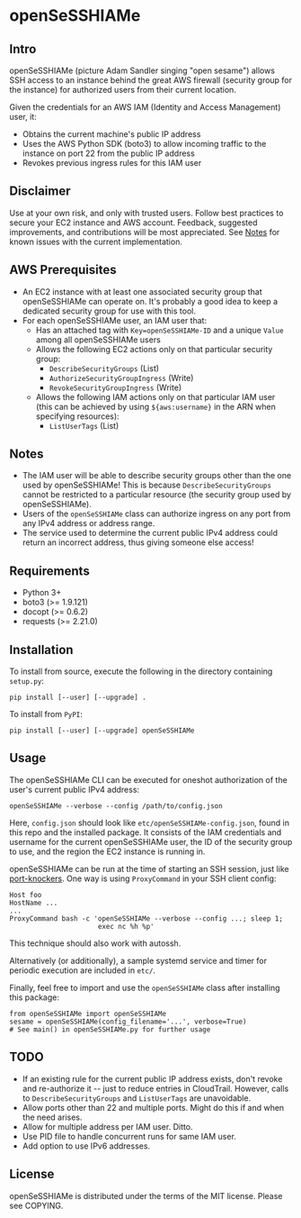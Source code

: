 openSeSSHIAMe
=============

Intro
-----

openSeSSHIAMe (picture Adam Sandler singing "open sesame") allows SSH access to
an instance behind the great AWS firewall (security group for the instance) for
authorized users from their current location.

Given the credentials for an AWS IAM (Identity and Access Management) user, it:

  * Obtains the current machine's public IP address
  * Uses the AWS Python SDK (boto3) to allow incoming traffic to the instance
    on port 22 from the public IP address
  * Revokes previous ingress rules for this IAM user

Disclaimer
----------

Use at your own risk, and only with trusted users. Follow best practices to
secure your EC2 instance and AWS account. Feedback, suggested improvements, and
contributions will be most appreciated. See [Notes](#notes) for known issues
with the current implementation.

AWS Prerequisites
-----------------

  * An EC2 instance with at least one associated security group that
    openSeSSHIAMe can operate on. It's probably a good idea to keep a dedicated
    security group for use with this tool.
  * For each openSeSSHIAMe user, an IAM user that:
    * Has an attached tag with `Key=openSeSSHIAMe-ID` and a unique `Value`
      among all openSeSSHIAMe users
    * Allows the following EC2 actions only on that particular security group:
        * `DescribeSecurityGroups` (List)
        * `AuthorizeSecurityGroupIngress` (Write)
        * `RevokeSecurityGroupIngress` (Write)
    * Allows the following IAM actions only on that particular IAM user (this
      can be achieved by using `${aws:username}` in the ARN when specifying
      resources):
        * `ListUserTags` (List)

Notes
-----

  * The IAM user will be able to describe security groups other than the one
    used by openSeSSHIAMe! This is because `DescribeSecurityGroups` cannot be
    restricted to a particular resource (the security group used by
    openSeSSHIAMe).
  * Users of the `openSeSSHIAMe` class can authorize ingress on any port from
    any IPv4 address or address range.
  * The service used to determine the current public IPv4 address could return
    an incorrect address, thus giving someone else access!

Requirements
------------

  * Python 3+
  * boto3 (>= 1.9.121)
  * docopt (>= 0.6.2)
  * requests (>= 2.21.0)

Installation
------------

To install from source, execute the following in the directory containing
`setup.py`:

    pip install [--user] [--upgrade] .

To install from `PyPI`:

    pip install [--user] [--upgrade] openSeSSHIAMe

Usage
-----

The openSeSSHIAMe CLI can be executed for oneshot authorization of the user's
current public IPv4 address:

    openSeSSHIAMe --verbose --config /path/to/config.json

Here, `config.json` should look like `etc/openSeSSHIAMe-config.json`, found in
this repo and the installed package. It consists of the IAM credentials and
username for the current openSeSSHIAMe user, the ID of the security group to
use, and the region the EC2 instance is running in.

openSeSSHIAMe can be run at the time of starting an SSH session, just like
[port-knockers][1]. One way is using `ProxyCommand` in your SSH client
config:

    Host foo
    HostName ...
    ...
    ProxyCommand bash -c 'openSeSSHIAMe --verbose --config ...; sleep 1;
                          exec nc %h %p'

This technique should also work with autossh.

Alternatively (or additionally), a sample systemd service and timer for
periodic execution are included in `etc/`.

Finally, feel free to import and use the `openSeSSHIAMe` class after installing
this package:

    from openSeSSHIAMe import openSeSSHIAMe
    sesame = openSeSSHIAMe(config_filename='...', verbose=True)
    # See main() in openSeSSHIAMe.py for further usage

TODO
----

  * If an existing rule for the current public IP address exists, don't revoke
    and re-authorize it -- just to reduce entries in CloudTrail. However, calls
    to `DescribeSecurityGroups` and `ListUserTags` are unavoidable.
  * Allow ports other than 22 and multiple ports. Might do this if and when the
    need arises.
  * Allow for multiple address per IAM user. Ditto.
  * Use PID file to handle concurrent runs for same IAM user.
  * Add option to use IPv6 addresses.

License
-------

openSeSSHIAMe is distributed under the terms of the MIT license. Please see
COPYING.

[1]: https://lzone.de/blog/Port%20Knocking%20And%20SSH%20ProxyCommand
